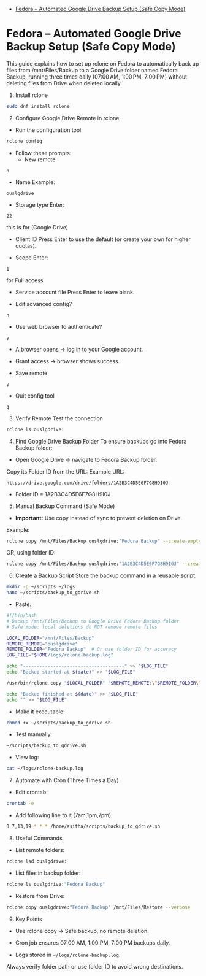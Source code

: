 

<!-- toc -->

- [Fedora – Automated Google Drive Backup Setup (Safe Copy Mode)](#fedora-%E2%80%93-automated-google-drive-backup-setup-safe-copy-mode)

<!-- tocstop -->

# Fedora – Automated Google Drive Backup Setup (Safe Copy Mode)
This guide explains how to set up rclone on Fedora to automatically back up files from /mnt/Files/Backup to a Google Drive folder named Fedora Backup, running three times daily (07:00 AM, 1:00 PM, 7:00 PM) without deleting files from Drive when deleted locally.

1. Install rclone
```bash
sudo dnf install rclone
```
2. Configure Google Drive Remote in rclone
- Run the configuration tool
```bash
rclone config
```
- Follow these prompts:
  - New remote

```text
n
```
  - Name
Example:
```text
ouslgdrive
```
  - Storage type
Enter:
```text
22
```
this is for (Google Drive)

  - Client ID
Press Enter to use the default (or create your own for higher quotas).

  - Scope
Enter:
```text
1
```
for Full access

  - Service account file
Press Enter to leave blank.

  - Edit advanced config?
```text
n
```
  - Use web browser to authenticate?
```text
y
```
  - A browser opens → log in to your Google account.

  - Grant access → browser shows success.

  - Save remote
```text
y
```
  - Quit config tool
```text
q
```
3. Verify Remote
Test the connection
```bash
rclone ls ouslgdrive:
```
4. Find Google Drive Backup Folder
To ensure backups go into Fedora Backup folder:

- Open Google Drive → navigate to Fedora Backup folder.

Copy its Folder ID from the URL:
Example URL:

```text
https://drive.google.com/drive/folders/1A2B3C4D5E6F7G8H9I0J
```
  - Folder ID = 1A2B3C4D5E6F7G8H9I0J

5. Manual Backup Command (Safe Mode)
- **Important:** Use copy instead of sync to prevent deletion on Drive.

Example:
```bash
rclone copy /mnt/Files/Backup ouslgdrive:"Fedora Backup" --create-empty-src-dirs --verbose
```
OR, using folder ID:

```bash
rclone copy /mnt/Files/Backup ouslgdrive:"1A2B3C4D5E6F7G8H9I0J" --create-empty-src-dirs --verbose
```
6. Create a Backup Script
Store the backup command in a reusable script.
```bash
mkdir -p ~/scripts ~/logs
nano ~/scripts/backup_to_gdrive.sh
```
- Paste:

```bash
#!/bin/bash
# Backup /mnt/Files/Backup to Google Drive Fedora Backup folder
# Safe mode: local deletions do NOT remove remote files

LOCAL_FOLDER="/mnt/Files/Backup"
REMOTE_REMOTE="ouslgdrive"
REMOTE_FOLDER="Fedora Backup"  # Or use folder ID for accuracy
LOG_FILE="$HOME/logs/rclone-backup.log"

echo "-------------------------------------" >> "$LOG_FILE"
echo "Backup started at $(date)" >> "$LOG_FILE"

/usr/bin/rclone copy "$LOCAL_FOLDER" "$REMOTE_REMOTE:\"$REMOTE_FOLDER\"" --create-empty-src-dirs --verbose >> "$LOG_FILE" 2>&1

echo "Backup finished at $(date)" >> "$LOG_FILE"
echo "" >> "$LOG_FILE"
```
- Make it executable:
```bash
chmod +x ~/scripts/backup_to_gdrive.sh
```
- Test manually:

```bash
~/scripts/backup_to_gdrive.sh
```
- View log:
```bash
cat ~/logs/rclone-backup.log
```
7. Automate with Cron (Three Times a Day)
- Edit crontab:
```bash
crontab -e
```
- Add following line to it (7am,1pm,7pm):
```bash
0 7,13,19 * * * /home/asitha/scripts/backup_to_gdrive.sh
```
8. Useful Commands
- List remote folders:
```bash
rclone lsd ouslgdrive:
```
- List files in backup folder:
```bash
rclone ls ouslgdrive:"Fedora Backup"
```
- Restore from Drive:

```bash
rclone copy ouslgdrive:"Fedora Backup" /mnt/Files/Restore --verbose
```
9. Key Points
- Use rclone copy → Safe backup, no remote deletion.

- Cron job ensures 07:00 AM, 1:00 PM, 7:00 PM backups daily.

- Logs stored in `~/logs/rclone-backup.log`.

Always verify folder path or use folder ID to avoid wrong destinations.





